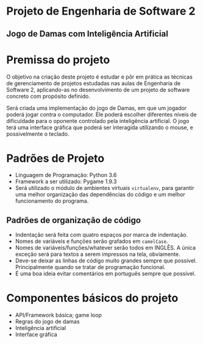 # Projeto de Engenharia de Software 2
## Jogo de Damas com Inteligência Artificial

# Premissa do projeto
O objetivo na criação deste projeto é estudar e pôr em prática as técnicas de gerenciamento de projetos estudadas nas aulas de Engenharia de Software 2, aplicando-as no desenvolvimento de um projeto de software concreto com propósito definido.

Será criada uma implementação do jogo de Damas, em que um jogador poderá jogar contra o computador. Ele poderá escolher diferentes níveis de dificuldade para o oponente controlado pela inteligência artificial. O jogo terá uma interface gráfica que poderá ser interagida utilizando o mouse, e possivelmente o teclado.

# Padrões de Projeto
- Linguagem de Programação: Python 3.6
- Framework a ser utilizado: Pygame 1.9.3
- Será utilizado o módulo de ambientes virtuais `virtualenv`, para garantir uma melhor organização das dependências do código e um melhor funcionamento do programa.

## Padrões de organização de código
- Indentação será feita com quatro espaços por marca de indentação.
- Nomes de variáveis e funções serão grafados em `camelCase`.
- Nomes de variáveis/funções/whatever serão todos em INGLÊS. A única exceção será para textos a serem impressos na tela, obviamente.
- Deve-se deixar as linhas de código muito grandes sempre que possível. Principalmente quando se tratar de programação funcional.
- É uma boa ideia evitar comentários em português sempre que possível.

# Componentes básicos do projeto
- API/Framework básica; game loop
- Regras do jogo de damas
- Inteligência artificial
- Interface gráfica

